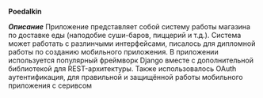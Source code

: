 **Poedalkin**

***Описание***
Приложение представляет собой систему работы магазина по доставке еды (наподобие суши-баров, пиццерий и т.д.). Система может работать с разлинчыми интерфейсами, писалось для дипломной работы по созданию мобильного приложения.
В приложении используется популярный фреймворк Django вместе с дополнительной библиотекой для REST-архитектуры. Также использовалось OAuth аутентификация, для правильной и защищённой работы мобильного приложения с серивсом
